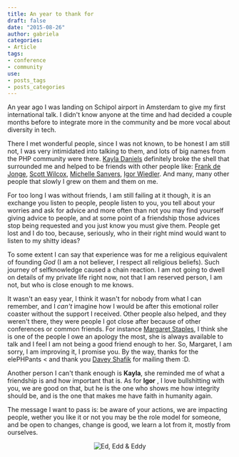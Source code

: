 ```yaml
---
title: An year to thank for
draft: false
date: "2015-08-26"
author: gabriela
categories:
- Article
tags:
- conference
- community
use:
- posts_tags
- posts_categories
---
```


An year ago I was landing on Schipol airport in Amsterdam to give my first international talk. I didn't know anyone at the time and had decided a couple months before to integrate more in the community and be more vocal about diversity in tech.

There I met wonderful people, since I was not known, to be honest I am still not, I was very intimidated into talking to them, and lots of big names from the PHP community were there. [Kayla Daniels](http://www.twitter.com/kayladnls) definitely broke the shell that surrounded me and helped to be friends with other people like: [Frank de Jonge](http://www.twitter.com/frankdejonge), [Scott Wilcox](http://www.twitter.com/ssx), [Michelle Sanvers](http://www.twitter.com/michellesanvers), [Igor Wiedler](http://www.twitter.com/igorwhilefalse). And many, many other people that slowly I grew on them and them on me.

For too long I was without friends, I am still failing at it though, it is an exchange you listen to people, people listen to you, you tell about your worries and ask for advice and more often than not you may find yourself giving advice to people, and at some point of a friendship those advices stop being requested and you just know you must give them. People get lost and I do too, because, seriously, who in their right mind would want to listen to my shitty ideas?

To some extent I can say that experience was for me a religious equivalent of founding _God_ (I am a not believer, I respect all religious beliefs). Such journey of selfknowledge caused a chain reaction. I am not going to dwell on details of my private life right now, not that I am reserved person, I am not, but who is close enough to me knows.

It wasn't an easy year, I think it wasn't for nobody from what I can remember, and I _can't_ imagine how I would be after this emotional roller coaster without the support I received. Other people also helped, and they weren't there, they were people I got close after because of other conferences or common friends. For instance [Margaret Staples](http://www.twitter.com/deadlugosi), I think she is one of the people I owe an apology the most, she is always available to talk and I feel I am not being a good friend enough to her. So, Margaret, I am sorry, I am improving it, I promise you. By the way, thanks for the elePHPants < and thank you [Davey Shafik](http://www.twitter.com/dshafik) for mailing them :D.

Another person I can't thank enough is **Kayla**, she reminded me of what a friendship is and how important that is. As for **Igor**
, I love bullshitting with you, we are good on that, but he is the one who shows me how integrity should be, and is the one that makes me have faith in humanity again.

The message I want to pass is: be aware of your actions, we are impacting people, wether you like it or not you may be the role model for someone, and be open to changes, change is good, we learn a lot from it, mostly from ourselves.

<p style="text-align:center"><img src="http://gabriela.io/img/2015/08/du-dudu-e-edu.jpg" alt="Ed, Edd & Eddy" class="img-thumbnail"></p>